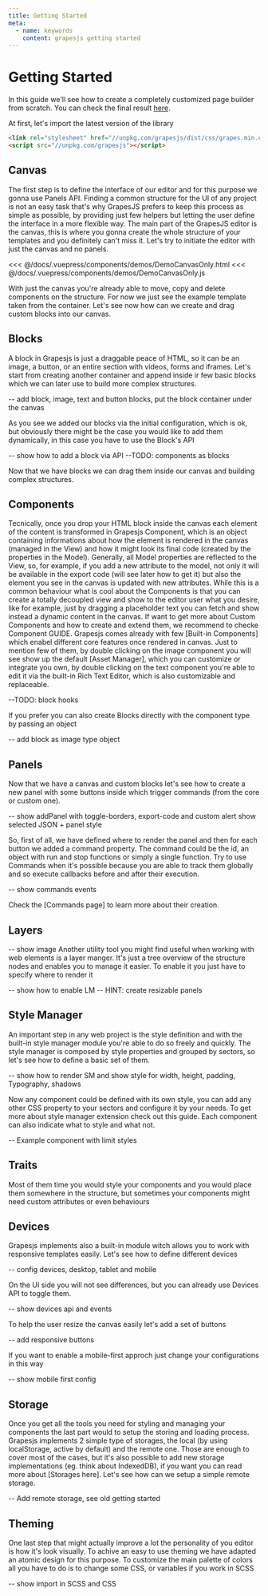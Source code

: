 ```yaml
---
title: Getting Started
meta:
  - name: keywords
    content: grapesjs getting started
---
```


# Getting Started

In this guide we'll see how to create a completely customized page builder from scratch. You can check the final result [here](##).

At first, let's import the latest version of the library

```html
<link rel="stylesheet" href="//unpkg.com/grapesjs/dist/css/grapes.min.css">
<script src="//unpkg.com/grapesjs"></script>
```

## Canvas

The first step is to define the interface of our editor and for this purpose we gonna use Panels API.
Finding a common structure for the UI of any project is not an easy task that's why GrapesJS prefers to keep this process as simple as possible, by providing just few helpers but letting the user define the interface in a more flexible way.
The main part of the GrapesJS editor is the canvas, this is where you gonna create the whole structure of your templates and you definitely can't miss it. Let's try to initiate the editor with just the canvas and no panels.

<<< @/docs/.vuepress/components/demos/DemoCanvasOnly.html
<<< @/docs/.vuepress/components/demos/DemoCanvasOnly.js
<Demo>
 <DemoCanvasOnly/>
</Demo>

With just the canvas you're already able to move, copy and delete components on the structure. For now we just see the example template taken from the container. Let's see now how can we create and drag custom blocks into our canvas.

## Blocks
A block in Grapesjs is just a draggable peace of HTML, so it can be an image, a button, or an entire section with videos, forms and iframes. Let's start from creating another container and append inside ir few basic blocks which we can later use to build more complex structures.

-- add block, image, text and button blocks, put the block container under the canvas

As you see we added our blocks via the initial configuration, which is ok, but obviously there might be the case you would like to add them dynamically, in this case you have to use the Block's API

-- show how to add a block via API
--TODO: components as blocks

Now that we have blocks we can drag them inside our canvas and building complex structures.

## Components
Tecnically, once you drop your HTML block inside the canvas each element of the content is transformed in Grapesjs Component, which is an object containing informations about how the element is rendered in the canvas (managed in the View) and how it might look its final code (created by the properties in the Model). Generally, all Model properties are reflected to the View, so, for example, if you add a new attribute to the model, not only it will be available in the export code (will see later how to get it) but also the element you see in the canvas is updated with new attributes.
While this is a common behaviour what is cool about the Components is that you can create a totally decoupled view and show to the editor user what you desire, like for example, just by dragging a placeholder text you can fetch and show instead a dynamic content in the canvas. If want to get more about Custom Components and how to create and extend them, we recommend to checke Component GUIDE.
Grapesjs comes already with few [Built-in Components] which enabel different core features once rendered in canvas. Just to mention few of them, by double clicking on the image component you will see show up the default [Asset Manager], which you can customize or integrate you own, by double clicking on the text component you're able to edit it via the built-in Rich Text Editor, which is also customizable and replaceable.

--TODO: block hooks

If you prefer you can also create Blocks directly with the component type by passing an object

-- add block as image type object

## Panels
Now that we have a canvas and custom blocks let's see how to create a new panel with some buttons inside which trigger commands (from the core or custom one).

-- show addPanel with toggle-borders, export-code and custom alert show selected JSON + panel style

So, first of all, we have defined where to render the panel and then for each button we added a command property. The command could be the id, an object with run and stop functions or simply a single function.
Try to use Commands when it's possible because you are able to track them globally and so execute callbacks before and after their execution.

-- show commands events

Check the [Commands page] to learn more about their creation.

## Layers
-- show image
Another utility tool you might find useful when working with web elements is a layer manger. It's just a tree overview of the structure nodes and enables you to manage it easier. To enable it you just have to specify where to render it

-- show how to enable LM
-- HINT: create resizable panels

## Style Manager
An important step in any web project is the style definition and with the built-in style manager module you're able to do so freely and quickly.
The style manager is composed by style properties and grouped by sectors, so let's see how to define a basic set of them.

-- show how to render SM and show style for width, height, padding, Typography, shadows

Now any component could be defined with its own style, you can add any other CSS property to your sectors and configure it by your needs. To get more about style manager extension check out this guide.
Each component can also indicate what to style and what not.

-- Example component with limit styles

## Traits
Most of them time you would style your components and you would place them somewhere in the structure, but sometimes your components might need custom attributes or even behaviours

## Devices
Grapesjs implements also a built-in module witch allows you to work with responsive templates easily. Let's see how to define different devices

-- config devices, desktop, tablet and mobile

On the UI side you will not see differences, but you can already use Devices API to toggle them.

--  show devices api and events

To help the user resize the canvas easily let's add a set of buttons

-- add responsive buttons

If you want to enable a mobile-first approch just change your configurations in this way

-- show mobile first config

## Storage
Once you get all the tools you need for styling and managing your components the last part would to setup the storing and loading process.
Grapesjs implements 2 simple type of storages, the local (by using localStorage, active by default) and the remote one.
Those are enough to cover most of the cases, but it's also possible to add new storage implementations (eg. think about IndexedDB), if you want you can read more about [Storages here].
Let's see how can we setup a simple remote storage.

-- Add remote storage, see old getting started


## Theming
One last step that might actually improve a lot the personality of you editor is how it's look visually. To achive an easy to use theming we have adapted an atomic design for this purpose. To customize the main palette of colors all you have to do is to change some CSS, or variables if you work in SCSS

-- show import in SCSS and CSS
